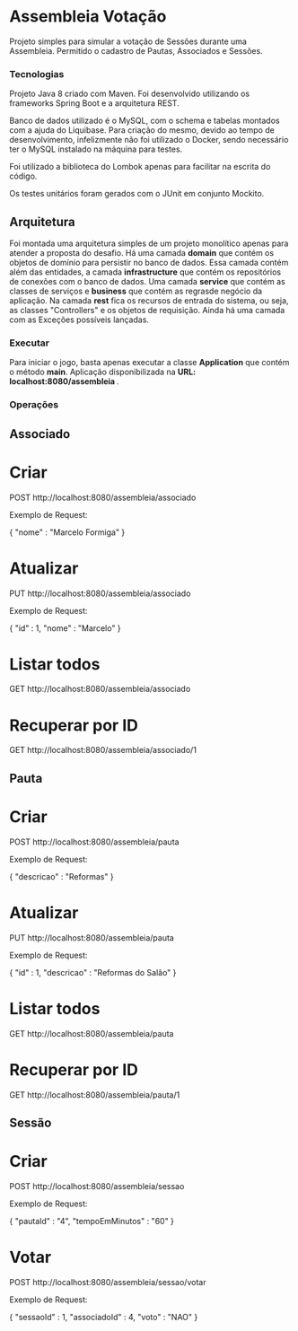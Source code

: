 # Assembleia Votação

Projeto simples para simular a votação de Sessões durante uma Assembleia.
Permitido o cadastro de Pautas, Associados e Sessões.

### Tecnologias

Projeto Java 8 criado com Maven. Foi desenvolvido utilizando os frameworks Spring Boot e a arquitetura REST.

Banco de dados utilizado é o MySQL, com o schema e tabelas montados com a ajuda do Liquibase. Para criação do mesmo, devido ao tempo de desenvolvimento, infelizmente não foi utilizado o Docker, sendo necessário ter o MySQL instalado na máquina para testes.

Foi utilizado a biblioteca do Lombok apenas para facilitar na escrita do código.

Os testes unitários foram gerados com o JUnit em conjunto Mockito.

## Arquitetura

Foi montada uma arquitetura simples de um projeto monolítico apenas para atender a proposta do desafio.
Há uma camada <b>domain</b> que contém os objetos de domínio para persistir no banco de dados. Essa camada contém além das entidades, a camada <b>infrastructure</b> que contém os repositórios de conexões com o banco de dados.
Uma camada <b>service</b> que contém as classes de serviços e <b>business</b> que contém as regrasde negócio da aplicação.
Na camada <b>rest</b> fica os recursos de entrada do sistema, ou seja, as classes "Controllers" e os objetos de requisição.
Ainda há uma camada com as Exceções possíveis lançadas.

### Executar

Para iniciar o jogo, basta apenas executar a classe <b>Application</b> que contém o método <b>main</b>.
Aplicação disponibilizada na <b>URL: localhost:8080/assembleia </b>.

### Operações

## Associado
 
# Criar

POST http://localhost:8080/assembleia/associado

Exemplo de Request:

{
    "nome" : "Marcelo Formiga"
}

# Atualizar

PUT http://localhost:8080/assembleia/associado

Exemplo de Request:

{
    "id" : 1,
    "nome" : "Marcelo"
}

# Listar todos

GET http://localhost:8080/assembleia/associado

# Recuperar por ID

GET http://localhost:8080/assembleia/associado/1


## Pauta
 
# Criar

POST http://localhost:8080/assembleia/pauta

Exemplo de Request:

{
    "descricao" : "Reformas"
}

# Atualizar

PUT http://localhost:8080/assembleia/pauta

Exemplo de Request:

{
    "id" : 1,
    "descricao" : "Reformas do Salão"
}

# Listar todos

GET http://localhost:8080/assembleia/pauta

# Recuperar por ID

GET http://localhost:8080/assembleia/pauta/1


## Sessão
 
# Criar

POST http://localhost:8080/assembleia/sessao

Exemplo de Request:

{
    "pautaId" : "4",
    "tempoEmMinutos" : "60"
}

# Votar

POST http://localhost:8080/assembleia/sessao/votar

Exemplo de Request:

{
    "sessaoId" : 1,
    "associadoId" : 4,
    "voto" : "NAO"
}